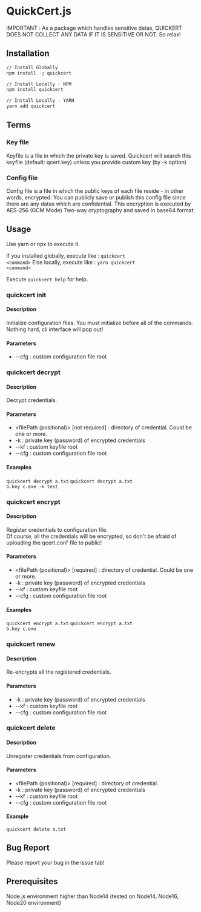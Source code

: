 # QuickCert.js
IMPORTANT : As a package which handles sensitive datas, QUICKERT DOES NOT COLLECT ANY DATA IF IT IS SENSITIVE OR NOT. So relax!
## Installation

```sh
// Install Globally
npm install -g quickcert

// Install Locally - NPM
npm install quickcert

// Install Locally - YARN
yarn add quickcert
```

## Terms

### Key file
Keyfile is a file in which the private key is saved. Quickcert will search this keyfile (default: qcert.key) unless you provide custom key (by -k option)

### Config file
Config file is a file in which the public keys of each file reside - in other words, encrypted.
You can publicly save or publish this config file since there are any datas which are confidential. This encryption is executed by AES-256 (GCM Mode) Two-way cryptography and saved in base64 format.


## Usage

Use yarn or npx to execute it.

If you installed globally, execute like : <code>quickcert \<command></code>
Else locally, execute like : <code>yarn quickcert \<command></code>

Execute <code>quickcert help</code> for help.



### quickcert init

#### Description

Initialize configuration files. You must initialize before all of the commands.<br/>
Nothing hard, cli interface will pop out!

#### Parameters

- --cfg : custom configuration file root

### quickcert decrypt

#### Description

Decrypt credentials.

#### Parameters
- <filePath (positional)> [not required] : directory of credential. Could be one or more.
- -k : private key (password) of encrypted credentials
- --kf : custom keyfile root
- --cfg : custom configuration file root
#### Examples
<code>quickcert decrypt a.txt</code>
<code>quickcert decrypt a.txt b.key c.exe -k test</code>
### quickcert encrypt

#### Description

Register credentials to configuration file. <br/>
Of course, all the credentials will be encrypted, so don't be afraid of uploading the qcert.conf file to public!

#### Parameters

- <filePath (positional)> [required] : directory of credential. Could be one or more.
- -k : private key (password) of encrypted credentials
- --kf : custom keyfile root
- --cfg : custom configuration file root

#### Examples
<code>quickcert encrypt a.txt</code>
<code>quickcert encrypt a.txt b.key c.exe</code>



### quickcert renew

#### Description

Re-encrypts all the registered credentials.

#### Parameters

- -k : private key (password) of encrypted credentials
- --kf : custom keyfile root
- --cfg : custom configuration file root

### quickcert delete

#### Description

Unregister credentials from configuration.

#### Parameters

- <filePath (positional)> [required] : directory of credential.
- -k : private key (password) of encrypted credentials
- --kf : custom keyfile root
- --cfg : custom configuration file root

#### Example
<code>quickcert delete a.txt</code>

## Bug Report

Please report your bug in the issue tab!

## Prerequisites
Node.js environment higher than Node14 (tested on Node14, Node16, Node20 environment)
